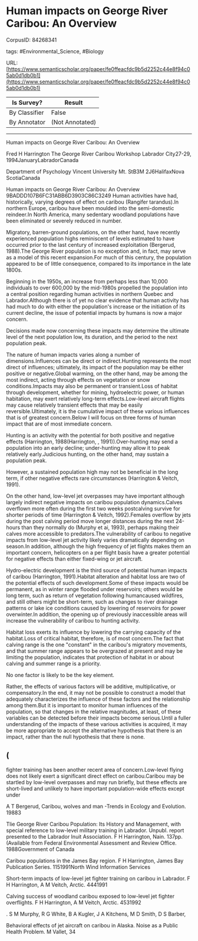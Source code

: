 # Human impacts on George River Caribou: An Overview

CorpusID: 84268341
 
tags: #Environmental_Science, #Biology

URL: [https://www.semanticscholar.org/paper/fe0ffeacfdc9b5d2252c44e8f94c05ab0d1db0b1](https://www.semanticscholar.org/paper/fe0ffeacfdc9b5d2252c44e8f94c05ab0d1db0b1)
 
| Is Survey?        | Result          |
| ----------------- | --------------- |
| By Classifier     | False |
| By Annotator      | (Not Annotated) |

---

Human impacts on George River Caribou: An Overview


Fred H Harrington 
The George River Caribou Workshop
Labrador City27-29, 1994JanuaryLabradorCanada

Department of Psychology
Vincent University
Mt. StB3M 2J6HalifaxNova ScotiaCanada

Human impacts on George River Caribou: An Overview
9BADDD107B6FC31ABB6D3903C86C3249
Human activities have had, historically, varying degrees of effect on caribou (Rangifer tarandus).In northern Europe, caribou have been moulded into the semi-domestic reindeer.In North America, many sedentary woodland populations have been eliminated or severely reduced in number.

Migratory, barren-ground populations, on the other hand, have recently experienced population highs reminiscent of levels estimated to have occurred prior to the last century of increased exploitation (Bergerud, 1988).The George River population is no exception and, in fact, may serve as a model of this recent expansion.For much of this century, the population appeared to be of little consequence, compared to its importance in the late 1800s.

Beginning in the 1950s, an increase from perhaps less than 10,000 individuals to over 600,000 by the mid-1980s propelled the population into a central position regarding human activities in northern Quebec and Labrador.Although there is of yet no clear evidence that human activity has had much to do with either the population's increase or the initiation of its current decline, the issue of potential impacts by humans is now a major concern.

Decisions made now concerning these impacts may determine the ultimate level of the next population low, its duration, and the period to the next population peak.

The nature of human impacts varies along a number of dimensions.Influences can be direct or indirect.Hunting represents the most direct of influences; ultimately, its impact of the population may be either positive or negative.Global warming, on the other hand, may be among the most indirect, acting through effects on vegetation or snow conditions.Impacts may also be permanent or transient.Loss of habitat through development, whether for mining, hydroelectric power, or human habitation, may exert relatively long-term effects.Low-level aircraft flights may cause relatively transient effects that may be easily reversible.Ultimately, it is the cumulative impact of these various influences that is of greatest concern.Below I will focus on three forms of human impact that are of most immediate concern.

Hunting is an activity with the potential for both positive and negative effects (Harrington, 1988(Harrington, , 1991)).Over-hunting may send a population into an early decline; under-hunting may allow it to peak relatively early.Judicious hunting, on the other hand, may sustain a population peak.

However, a sustained population high may not be beneficial in the long term, if other negative effects rare circumstances (Harrington & Veitch, 1991).

On the other hand, low-level jet overpasses may have important although largely indirect negative impacts on caribou population dynamics.Calves overflown more often during the first two weeks postcalving survive for shorter periods of time (Harrington & Veitch, 1992).Females overflow by jets during the post calving period move longer distances during the next 24-hours than they normally do (Murphy et ai, 1993), perhaps making their calves more accessible to predators.The vulnerability of caribou to negative impacts from low-level jet activity likely varies dramatically depending on season.In addition, although the high frequency of jet flights makes them an important concern, helicopters on a per flight basis have a greater potential for negative effects than either fixed-wing or jet aircraft.

Hydro-electric development is the third source of potential human impacts of caribou (Harrington, 1991).Habitat alteration and habitat loss are two of the potential effects of such development.Some of these impacts would be permanent, as in winter range flooded under reservoirs; others would be long term, such as return of vegetation following humancaused wildfires, and still others might be short-term, such as changes to river drainage patterns or lake ice conditions caused by lowering of reservoirs for power overwinter.In addition, the opening up of previously inaccessible areas will increase the vulnerability of caribou to hunting activity.

Habitat loss exerts its influence by lowering the carrying capacity of the habitat.Loss of critical habitat, therefore, is of most concern.The fact that calving range is the one "constant" in the caribou's migratory movements, and that summer range appears to be overgrazed at present and may be limiting the population, indicates that protection of habitat in or about calving and summer range is a priority.

No one factor is likely to be the key element.

Rather, the effects of various factors will be additive, multiplicative, or compensatory.In the end, it may not be possible to construct a model that adequately characterizes the influence of these factors and the relationship among them.But it is important to monitor human influences of the population, so that changes in the relative magnitudes, at least, of these variables can be detected before their impacts become serious.Until a fuller understanding of the impacts of these various activities is acquired, it may be more appropriate to accept the alternative hypothesis that there is an impact, rather than the null hypothesis that there is none.

## (

fighter training has been another recent area of concern.Low-level flying does not likely exert a significant direct effect on caribou.Caribou may be startled by low-level overpasses and may run briefly, but these effects are short-lived and unlikely to have important population-wide effects except under


A T Bergerud, Caribou, wolves and man -Trends in Ecology and Evolution. 19883

Tlie George River Caribou Population: Its History and Management, with special reference to low-level military training in Labrador. Unpubl. report presented to the Labrador Inuit Association. F H Harrington, Nain. 137pp. (Available from Federal Environmental Assessment and Review Office. 1988Government of Canada

Caribou populations in the James Bay region. F H Harrington, James Bay Publication Series. 1151991North Wind Information Services

Short-term impacts of low-level jet fighter training on caribou in Labrador. F H Harrington, A M Veitch, Arctic. 4441991

Calving success of woodland caribou exposed to low-level jet fighter overflights. F H Harrington, A M Veitch, Arctic. 4531992

. S M Murphy, R G White, B A Kugler, J A Kitchens, M D Smith, D S Barber, 

Behavioral effects of jet aircraft on caribou in Alaska. Noise as a Public Health Problem. M Vallet, 34